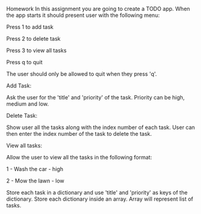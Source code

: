 Homework
In this assignment you are going to create a TODO app. When the app starts it should present user with the following menu:

Press 1 to add task

Press 2 to delete task

Press 3 to view all tasks

Press q to quit

The user should only be allowed to quit when they press 'q'.

Add Task:

Ask the user for the 'title' and 'priority' of the task. Priority can be high, medium and low.

Delete Task:

Show user all the tasks along with the index number of each task. User can then enter the index number of the task to delete the task.

View all tasks:

Allow the user to view all the tasks in the following format:

1 - Wash the car - high

2 - Mow the lawn - low

Store each task in a dictionary and use 'title' and 'priority' as keys of the dictionary.
Store each dictionary inside an array. Array will represent list of tasks.
